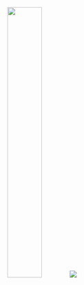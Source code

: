 
<div align="center">
    <img width="40%" src="https://github.com/szres/.github/assets/1407471/f1804044-952d-4b12-bfe3-1cd82c13c233" />
    <img src="https://capsule-render.vercel.app/api?type=cylinder&height=100&color=4267a7&text=SHENZHEN%20RESISTANCE&textBg=false&fontSize=60&animation=fadeIn&desc=深圳抵抗军&descAlignY=80&descSize=15&fontColor=EEEEEE&fontAlignY=55&descAlign=85"/>
</div>
